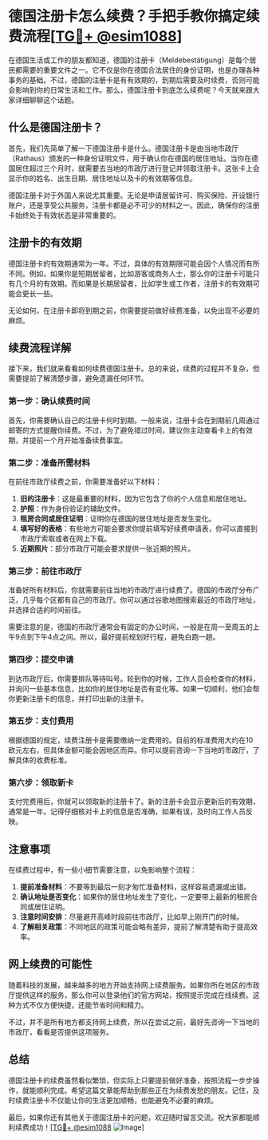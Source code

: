 # 德国注册卡怎么续费？手把手教你搞定续费流程[[TG💪+ @esim1088](https://t.me/s/esim1088)]

在德国生活或工作的朋友都知道，德国的注册卡（Meldebestätigung）是每个居民都需要的重要文件之一。它不仅是你在德国合法居住的身份证明，也是办理各种事务的基础。不过，德国的注册卡是有有效期的，到期后需要及时续费，否则可能会影响到你的日常生活和工作。那么，德国注册卡到底怎么续费呢？今天就来跟大家详细聊聊这个话题。

## 什么是德国注册卡？

首先，我们先简单了解一下德国注册卡是什么。德国注册卡是由当地市政厅（Rathaus）颁发的一种身份证明文件，用于确认你在德国的居住地址。当你在德国居住超过三个月时，就需要去当地的市政厅进行登记并领取注册卡。这张卡上会显示你的姓名、出生日期、居住地址以及卡的有效期等信息。

德国注册卡对于外国人来说尤其重要。无论是申请居留许可、购买保险、开设银行账户，还是享受公共服务，注册卡都是必不可少的材料之一。因此，确保你的注册卡始终处于有效状态是非常重要的。

## 注册卡的有效期

德国注册卡的有效期通常为一年。不过，具体的有效期限可能会因个人情况而有所不同。例如，如果你是短期居留者，比如游客或商务人士，那么你的注册卡可能只有几个月的有效期。而如果是长期居留者，比如学生或工作者，注册卡的有效期可能会更长一些。

无论如何，在注册卡即将到期之前，你需要提前做好续费准备，以免出现不必要的麻烦。

## 续费流程详解

接下来，我们就来看看如何续费德国注册卡。总的来说，续费的过程并不复杂，但需要提前了解清楚步骤，避免遗漏任何环节。

### 第一步：确认续费时间

首先，你需要确认自己的注册卡何时到期。一般来说，注册卡会在到期前几周通过邮寄的方式提醒你续费。不过，为了避免错过时间，建议你主动查看卡上的有效期，并提前一个月开始准备续费事宜。

### 第二步：准备所需材料

在前往市政厅续费之前，你需要准备好以下材料：

1. **旧的注册卡**：这是最重要的材料，因为它包含了你的个人信息和居住地址。
2. **护照**：作为身份验证的辅助文件。
3. **租房合同或居住证明**：证明你在德国的居住地址是否发生变化。
4. **填写好的表格**：有些地方可能会要求你提前填写好续费申请表，你可以直接到市政厅索取或者在网上下载。
5. **近期照片**：部分市政厅可能会要求提供一张近期的照片。

### 第三步：前往市政厅

准备好所有材料后，你就需要前往当地的市政厅进行续费了。德国的市政厅分布广泛，几乎每个区都有自己的市政厅。你可以通过谷歌地图搜索最近的市政厅地址，并选择合适的时间前往。

需要注意的是，德国的市政厅通常会有固定的办公时间，一般是在周一至周五的上午9点到下午4点之间。所以，最好提前规划好行程，避免白跑一趟。

### 第四步：提交申请

到达市政厅后，你需要排队等待叫号。轮到你的时候，工作人员会检查你的材料，并询问一些基本信息，比如你的居住地址是否有变化等。如果一切顺利，他们会帮你更新注册卡的信息，并打印出新的注册卡。

### 第五步：支付费用

根据德国的规定，续费注册卡是需要缴纳一定费用的。目前的标准费用大约在10欧元左右，但具体金额可能会因地区而异。你可以提前咨询一下当地的市政厅，了解具体的收费标准。

### 第六步：领取新卡

支付完费用后，你就可以领取新的注册卡了。新的注册卡会显示更新后的有效期，通常是一年。记得仔细核对卡上的信息是否准确，如果有误，及时向工作人员反映。

## 注意事项

在续费过程中，有一些小细节需要注意，以免影响整个流程：

1. **提前准备材料**：不要等到最后一刻才匆忙准备材料，这样容易遗漏或出错。
2. **确认地址是否变化**：如果你的居住地址发生了变化，一定要带上最新的租房合同或居住证明。
3. **注意时间安排**：尽量避开高峰时段前往市政厅，比如早上刚开门的时候。
4. **了解相关政策**：不同地区的政策可能会略有差异，提前了解清楚有助于提高效率。

## 网上续费的可能性

随着科技的发展，越来越多的地方开始支持网上续费服务。如果你所在地区的市政厅提供这样的服务，那么你可以登录他们的官方网站，按照提示完成在线续费。这种方式不仅方便快捷，还能节省时间和精力。

不过，并不是所有地方都支持网上续费，所以在尝试之前，最好先咨询一下当地的市政厅，看看是否提供这项服务。

## 总结

德国注册卡的续费虽然看似繁琐，但实际上只要提前做好准备，按照流程一步步操作，就能顺利完成。希望这篇文章能帮助到那些正在为续费发愁的朋友。记住，及时续费注册卡不仅能让你的生活更加顺畅，也能避免不必要的麻烦。

最后，如果你还有其他关于德国注册卡的问题，欢迎随时留言交流。祝大家都能顺利续费成功！[[TG💪+ @esim1088](https://t.me/s/esim1088) ![Image](https://i.postimg.cc/4NQfJmqS/Snipaste-2025-05-13-00-14-12.png)]